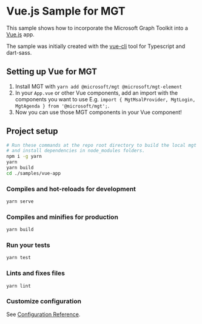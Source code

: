 # Vue.js Sample for MGT

This sample shows how to incorporate the Microsoft Graph Toolkit into a [Vue.js](https://vuejs.org/) app.

The sample was initially created with the [vue-cli](https://cli.vuejs.org/) tool for Typescript and dart-sass.

## Setting up Vue for MGT

1. Install MGT with `yarn add @microsoft/mgt @microsoft/mgt-element`
2. In your `App.vue` or other Vue components, add an import with the components you want to use E.g. `import { MgtMsalProvider, MgtLogin, MgtAgenda } from '@microsoft/mgt';`.
3. Now you can use those MGT components in your Vue component!

## Project setup
```bash
# Run these commands at the repo root directory to build the local mgt packages
# and install dependencies in node_modules folders.
npm i -g yarn
yarn
yarn build
cd ./samples/vue-app
```

### Compiles and hot-reloads for development
```bash
yarn serve
```

### Compiles and minifies for production
```bash
yarn build
```

### Run your tests
```bash
yarn test
```

### Lints and fixes files
```
yarn lint
```

### Customize configuration
See [Configuration Reference](https://cli.vuejs.org/config/).
